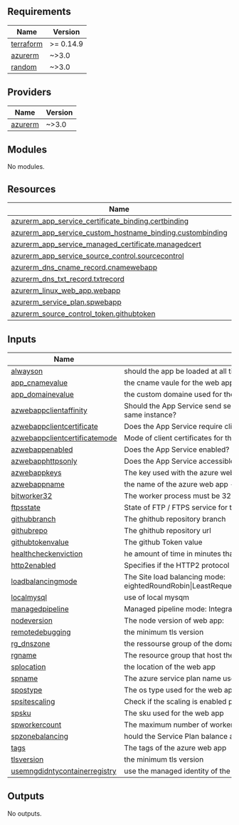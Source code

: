 ## Requirements

| Name | Version |
|------|---------|
| <a name="requirement_terraform"></a> [terraform](#requirement\_terraform) | >= 0.14.9 |
| <a name="requirement_azurerm"></a> [azurerm](#requirement\_azurerm) | ~>3.0 |
| <a name="requirement_random"></a> [random](#requirement\_random) | ~>3.0 |

## Providers

| Name | Version |
|------|---------|
| <a name="provider_azurerm"></a> [azurerm](#provider\_azurerm) | ~>3.0 |

## Modules

No modules.

## Resources

| Name | Type |
|------|------|
| [azurerm_app_service_certificate_binding.certbinding](https://registry.terraform.io/providers/hashicorp/azurerm/latest/docs/resources/app_service_certificate_binding) | resource |
| [azurerm_app_service_custom_hostname_binding.custombinding](https://registry.terraform.io/providers/hashicorp/azurerm/latest/docs/resources/app_service_custom_hostname_binding) | resource |
| [azurerm_app_service_managed_certificate.managedcert](https://registry.terraform.io/providers/hashicorp/azurerm/latest/docs/resources/app_service_managed_certificate) | resource |
| [azurerm_app_service_source_control.sourcecontrol](https://registry.terraform.io/providers/hashicorp/azurerm/latest/docs/resources/app_service_source_control) | resource |
| [azurerm_dns_cname_record.cnamewebapp](https://registry.terraform.io/providers/hashicorp/azurerm/latest/docs/resources/dns_cname_record) | resource |
| [azurerm_dns_txt_record.txtrecord](https://registry.terraform.io/providers/hashicorp/azurerm/latest/docs/resources/dns_txt_record) | resource |
| [azurerm_linux_web_app.webapp](https://registry.terraform.io/providers/hashicorp/azurerm/latest/docs/resources/linux_web_app) | resource |
| [azurerm_service_plan.spwebapp](https://registry.terraform.io/providers/hashicorp/azurerm/latest/docs/resources/service_plan) | resource |
| [azurerm_source_control_token.githubtoken](https://registry.terraform.io/providers/hashicorp/azurerm/latest/docs/resources/source_control_token) | resource |

## Inputs

| Name | Description | Type | Default | Required |
|------|-------------|------|---------|:--------:|
| <a name="input_alwayson"></a> [alwayson](#input\_alwayson) | should the app be loaded at all times ? | `bool` | `true` | no |
| <a name="input_app_cnamevalue"></a> [app\_cnamevalue](#input\_app\_cnamevalue) | the cname vaule for the web app | `string` | n/a | yes |
| <a name="input_app_domainevalue"></a> [app\_domainevalue](#input\_app\_domainevalue) | the custom domaine used for the web app | `string` | n/a | yes |
| <a name="input_azwebappclientaffinity"></a> [azwebappclientaffinity](#input\_azwebappclientaffinity) | Should the App Service send session affinity cookies, which route client requests in the same session to the same instance? | `bool` | `false` | no |
| <a name="input_azwebappclientcertificate"></a> [azwebappclientcertificate](#input\_azwebappclientcertificate) | Does the App Service require client certificates for incoming requests? | `bool` | `false` | no |
| <a name="input_azwebappclientcertificatemode"></a> [azwebappclientcertificatemode](#input\_azwebappclientcertificatemode) | Mode of client certificates for this App Service: required\|Optional\|OptionalInteractiveUser | `string` | `"Optional"` | no |
| <a name="input_azwebappenabled"></a> [azwebappenabled](#input\_azwebappenabled) | Does the App Service enabled? | `bool` | `true` | no |
| <a name="input_azwebapphttpsonly"></a> [azwebapphttpsonly](#input\_azwebapphttpsonly) | Does the App Service accessible only via HTTPS? | `bool` | `true` | no |
| <a name="input_azwebappkeys"></a> [azwebappkeys](#input\_azwebappkeys) | The key used with the azure web app settings | `map` | `{}` | no |
| <a name="input_azwebappname"></a> [azwebappname](#input\_azwebappname) | the name of the azure web app - must be unique | `string` | n/a | yes |
| <a name="input_bitworker32"></a> [bitworker32](#input\_bitworker32) | The worker process must be 32 bit | `bool` | `true` | no |
| <a name="input_ftpsstate"></a> [ftpsstate](#input\_ftpsstate) | State of FTP / FTPS service for this function app:AllAllowed\|FtpsOnly\|Disabled | `string` | `"Disabled"` | no |
| <a name="input_githubbranch"></a> [githubbranch](#input\_githubbranch) | The ghithub repository branch | `string` | `"main"` | no |
| <a name="input_githubrepo"></a> [githubrepo](#input\_githubrepo) | The ghithub repository url | `string` | n/a | yes |
| <a name="input_githubtokenvalue"></a> [githubtokenvalue](#input\_githubtokenvalue) | The github Token value | `string` | n/a | yes |
| <a name="input_healthcheckenviction"></a> [healthcheckenviction](#input\_healthcheckenviction) | he amount of time in minutes that a node can be unhealthy before being removed from the load balancer | `number` | `2` | no |
| <a name="input_http2enabled"></a> [http2enabled](#input\_http2enabled) | Specifies if the HTTP2 protocol should be enabled | `bool` | `false` | no |
| <a name="input_loadbalancingmode"></a> [loadbalancingmode](#input\_loadbalancingmode) | The Site load balancing mode: eightedRoundRobin\|LeastRequests\|LeastResponseTime\|WeightedTotalTraffic\|RequestHash\|PerSiteRoundRobin | `string` | `"LeastRequests"` | no |
| <a name="input_localmysql"></a> [localmysql](#input\_localmysql) | use of local mysqm | `bool` | `false` | no |
| <a name="input_managedpipeline"></a> [managedpipeline](#input\_managedpipeline) | Managed pipeline mode: Integrated\|Classic | `string` | `"Integrated"` | no |
| <a name="input_nodeversion"></a> [nodeversion](#input\_nodeversion) | The node version of web app: | `string` | `"18-lts"` | no |
| <a name="input_remotedebugging"></a> [remotedebugging](#input\_remotedebugging) | the minimum tls version | `string` | `"1.2"` | no |
| <a name="input_rg_dnszone"></a> [rg\_dnszone](#input\_rg\_dnszone) | the ressourse group of the domaine used for the web app | `string` | n/a | yes |
| <a name="input_rgname"></a> [rgname](#input\_rgname) | The resource group that host the azure web app | `string` | n/a | yes |
| <a name="input_splocation"></a> [splocation](#input\_splocation) | the location of the web app | `string` | `"West Europe"` | no |
| <a name="input_spname"></a> [spname](#input\_spname) | The azure service plan name used for the web app | `string` | n/a | yes |
| <a name="input_spostype"></a> [spostype](#input\_spostype) | The os type used for the web app | `string` | `"Linux"` | no |
| <a name="input_spsitescaling"></a> [spsitescaling](#input\_spsitescaling) | Check if the scaling is enabled per site | `bool` | `false` | no |
| <a name="input_spsku"></a> [spsku](#input\_spsku) | The sku used for the web app | `string` | `"B1"` | no |
| <a name="input_spworkercount"></a> [spworkercount](#input\_spworkercount) | The maximum number of workers to use in an Elastic SKU Plan. Cannot be set unless using an Elastic SKU | `number` | `1` | no |
| <a name="input_spzonebalancing"></a> [spzonebalancing](#input\_spzonebalancing) | hould the Service Plan balance across Availability Zones in the region | `bool` | `false` | no |
| <a name="input_tags"></a> [tags](#input\_tags) | The tags of the azure web app | `map` | `{}` | no |
| <a name="input_tlsversion"></a> [tlsversion](#input\_tlsversion) | the minimum tls version | `string` | `"1.2"` | no |
| <a name="input_usemngdidntycontainerregistry"></a> [usemngdidntycontainerregistry](#input\_usemngdidntycontainerregistry) | use the managed identity of the container registry? | `bool` | `false` | no |

## Outputs

No outputs.
